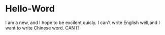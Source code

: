 # Hello-Word
I am a new, and I hope to be excilent quicly. 
I can't write English well,and I want to write Chinese word.
CAN I?
